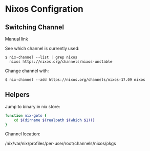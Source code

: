 # Nixos Configration


## Switching Channel

[Manual link](https://nixos.org/nixos/manual/#sec-upgrading)

See which channel is currently used:

    $ nix-channel --list | grep nixos
      nixos https://nixos.org/channels/nixos-unstable

Change channel with:

    $ nix-channel --add https://nixos.org/channels/nixos-17.09 nixos


## Helpers

Jump to binary in nix store:

```bash
function nix-goto {
    cd $(dirname $(realpath $(which $1)))
}

```


Channel location:

/nix/var/nix/profiles/per-user/root/channels/nixos/pkgs

